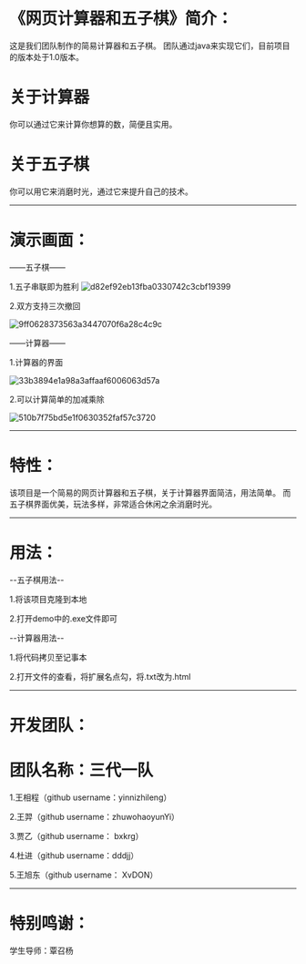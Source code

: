# 《网页计算器和五子棋》简介：
这是我们团队制作的简易计算器和五子棋。
团队通过java来实现它们，目前项目的版本处于1.0版本。
# 关于计算器
你可以通过它来计算你想算的数，简便且实用。
# 关于五子棋
你可以用它来消磨时光，通过它来提升自己的技术。
***
# 演示画面：

——五子棋——

1.五子串联即为胜利
![d82ef92eb13fba0330742c3cbf19399](https://user-images.githubusercontent.com/107829707/176191378-fa321ff2-0b97-4a4b-91ba-77c29d3d9d28.png)

2.双方支持三次撤回

![9ff0628373563a3447070f6a28c4c9c](https://user-images.githubusercontent.com/107829707/176191481-b2607498-03a8-4ce3-bc6b-4c0a88d7fc7d.png)

——计算器——

1.计算器的界面

![33b3894e1a98a3affaaf6006063d57a](https://user-images.githubusercontent.com/107829831/176352246-a4573caf-25f3-4a1d-887b-a2cbb92965be.png)

2.可以计算简单的加减乘除

![510b7f75bd5e1f0630352faf57c3720](https://user-images.githubusercontent.com/107829831/176352419-d1416962-7ed8-4682-ba6b-11d8275ba64b.png)

***
# 特性：
 该项目是一个简易的网页计算器和五子棋，关于计算器界面简洁，用法简单。
 而五子棋界面优美，玩法多样，非常适合休闲之余消磨时光。
***
# 用法：
  --五子棋用法--

 1.将该项目克隆到本地
 
 2.打开demo中的.exe文件即可
 
  --计算器用法--
 
 1.将代码拷贝至记事本
 
 2.打开文件的查看，将扩展名点勾，将.txt改为.html
***
# 开发团队：
# 团队名称：三代一队
 1.王相程（github username：yinnizhileng）
 
 2.王羿（github username：zhuwohaoyunYi）
 
 3.贾乙（github username： bxkrg）
 
 4.杜进（github username：dddjj）
 
 5.王旭东（github username： XvDON）
***
# 特别鸣谢：
学生导师：覃召杨

